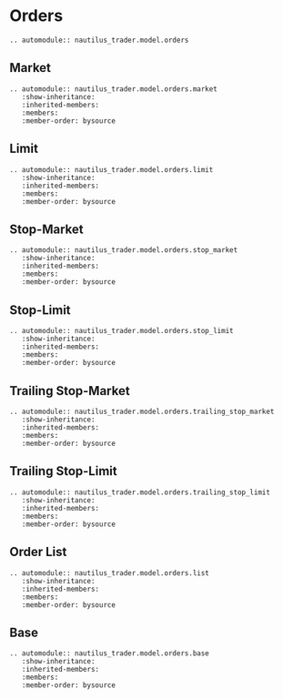# Orders

```{eval-rst}
.. automodule:: nautilus_trader.model.orders
```

## Market

```{eval-rst}
.. automodule:: nautilus_trader.model.orders.market
   :show-inheritance:
   :inherited-members:
   :members:
   :member-order: bysource
```

## Limit

```{eval-rst}
.. automodule:: nautilus_trader.model.orders.limit
   :show-inheritance:
   :inherited-members:
   :members:
   :member-order: bysource
```

## Stop-Market

```{eval-rst}
.. automodule:: nautilus_trader.model.orders.stop_market
   :show-inheritance:
   :inherited-members:
   :members:
   :member-order: bysource
```

## Stop-Limit

```{eval-rst}
.. automodule:: nautilus_trader.model.orders.stop_limit
   :show-inheritance:
   :inherited-members:
   :members:
   :member-order: bysource
```

## Trailing Stop-Market

```{eval-rst}
.. automodule:: nautilus_trader.model.orders.trailing_stop_market
   :show-inheritance:
   :inherited-members:
   :members:
   :member-order: bysource
```

## Trailing Stop-Limit

```{eval-rst}
.. automodule:: nautilus_trader.model.orders.trailing_stop_limit
   :show-inheritance:
   :inherited-members:
   :members:
   :member-order: bysource
```

## Order List

```{eval-rst}
.. automodule:: nautilus_trader.model.orders.list
   :show-inheritance:
   :inherited-members:
   :members:
   :member-order: bysource
```

## Base

```{eval-rst}
.. automodule:: nautilus_trader.model.orders.base
   :show-inheritance:
   :inherited-members:
   :members:
   :member-order: bysource
```
